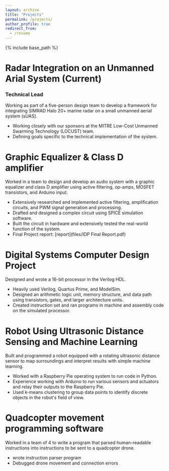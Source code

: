 ```yaml
---
layout: archive
title: "Projects"
permalink: /projects/
author_profile: true
redirect_from:
  - /resume
---
```


{% include base_path %}

**Radar Integration on an Unmanned Arial System (Current)**
======
### Technical Lead
Working as part of a five-person design team to develop a framework for integrating SIMRAD Halo 20+ marine radar on a small unmanned aerial system (sUAS).
* Working closely with our sponsors at the MITRE Low-Cost Unmanned Swarming Technology (LOCUST) team.
* Defining goals specific to the technical implementation of the system.

**Graphic Equalizer & Class D amplifier**
======
Worked in a team to design and develop an audio system with a graphic equalizer and class D amplifier using active filtering, op-amps, MOSFET transistors, and Arduino input.
*	Extensively researched and implemented active filtering, amplification circuits, and PWM signal generation and processing.
*	Drafted and designed a complex circuit using SPICE simulation software.
*	Built the circuit in hardware and extensively tested the real-world function of the system.
* Final Project report: [report](files/IDP Final Report.pdf)

**Digital Systems Computer Design Project**
======
Designed and wrote a 16-bit processor in the Verilog HDL.
*	Heavily used Verilog, Quartus Prime, and ModelSim.
*	Designed an arithmetic logic unit, memory structure, and data path using transistors, gates, and larger architecture units.
*	Created instruction set and ran programs in machine and assembly code on the simulated processor.

**Robot Using Ultrasonic Distance Sensing and Machine Learning**
======
Built and programmed a robot equipped with a rotating ultrasonic distance sensor to map surroundings and interpret results with simple machine learning.
* Worked with a Raspberry Pie operating system to run code in Python.
*	Experience working with Arduino to run various sensors and actuators and relay their outputs to the Raspberry Pie.
*	Used k-means clustering to group data points to identify discrete objects in the robot's field of view.

**Quadcopter movement programming software**
======
Worked in a team of 4 to write a program that parsed human-readable instructions into instructions to be sent to a quadcopter drone.
* wrote instruction parser program
* Debugged drone movement and connection errors  
